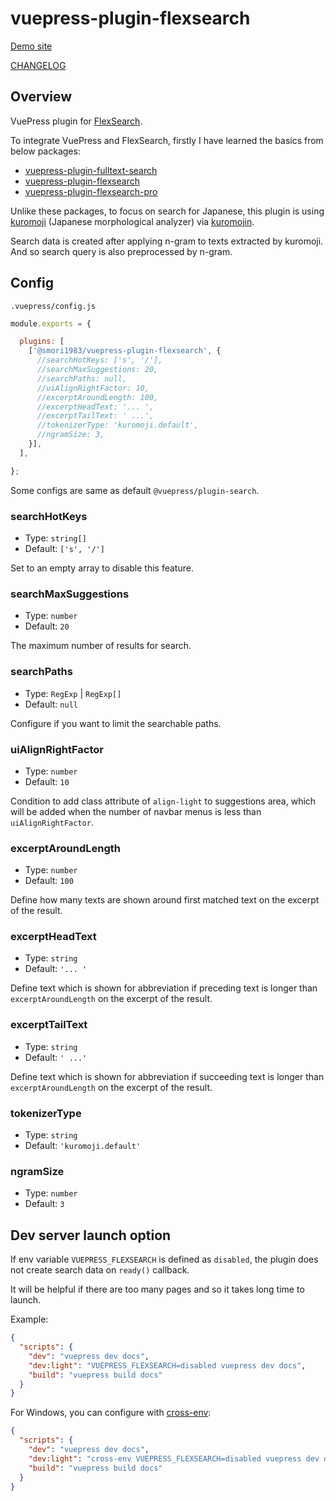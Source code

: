 # vuepress-plugin-flexsearch


[Demo site](https://smori1983.github.io/vuepress-plugin-flexsearch-demo/)

[CHANGELOG](https://github.com/smori1983/vuepress-plugin-flexsearch/blob/master/CHANGELOG.md)


## Overview

VuePress plugin for [FlexSearch](https://www.npmjs.com/package/flexsearch).

To integrate VuePress and FlexSearch, firstly I have learned the basics from below packages:

- [vuepress-plugin-fulltext-search](https://www.npmjs.com/package/vuepress-plugin-fulltext-search)
- [vuepress-plugin-flexsearch](https://www.npmjs.com/package/vuepress-plugin-flexsearch)
- [vuepress-plugin-flexsearch-pro](https://www.npmjs.com/package/vuepress-plugin-flexsearch-pro)

Unlike these packages, to focus on search for Japanese, this plugin is using [kuromoji](https://www.npmjs.com/package/kuromoji) (Japanese morphological analyzer) via [kuromojin](https://www.npmjs.com/package/kuromojin).

Search data is created after applying n-gram to texts extracted by kuromoji. And so search query is also preprocessed by n-gram.


## Config

`.vuepress/config.js`

```js
module.exports = {

  plugins: [
    ['@smori1983/vuepress-plugin-flexsearch', {
      //searchHotKeys: ['s', '/'],
      //searchMaxSuggestions: 20,
      //searchPaths: null,
      //uiAlignRightFactor: 10,
      //excerptAroundLength: 100,
      //excerptHeadText: '... ',
      //excerptTailText: ' ...',
      //tokenizerType: 'kuromoji.default',
      //ngramSize: 3,
    }],
  ],

};
```

Some configs are same as default `@vuepress/plugin-search`.

### searchHotKeys

- Type: `string[]`
- Default: `['s', '/']`

Set to an empty array to disable this feature.

### searchMaxSuggestions

- Type: `number`
- Default: `20`

The maximum number of results for search.

### searchPaths

- Type: `RegExp` | `RegExp[]`
- Default: `null`

Configure if you want to limit the searchable paths.

### uiAlignRightFactor

- Type: `number`
- Default: `10`

Condition to add class attribute of `align-light` to suggestions area, which will be added when the number of navbar menus is less than `uiAlignRightFactor`.

### excerptAroundLength

- Type: `number`
- Default: `100`

Define how many texts are shown around first matched text on the excerpt of the result.

### excerptHeadText

- Type: `string`
- Default: `'... '`

Define text which is shown for abbreviation if preceding text is longer than `excerptAroundLength` on the excerpt of the result.

### excerptTailText

- Type: `string`
- Default: `' ...'`

Define text which is shown for abbreviation if succeeding text is longer than `excerptAroundLength` on the excerpt of the result.

### tokenizerType

- Type: `string`
- Default: `'kuromoji.default'`

### ngramSize

- Type: `number`
- Default: `3`


## Dev server launch option

If env variable `VUEPRESS_FLEXSEARCH` is defined as `disabled`, the plugin does not create search data on `ready()` callback.

It will be helpful if there are too many pages and so it takes long time to launch.

Example:

```json
{
  "scripts": {
    "dev": "vuepress dev docs",
    "dev:light": "VUEPRESS_FLEXSEARCH=disabled vuepress dev docs",
    "build": "vuepress build docs"
  }
}
```

For Windows, you can configure with [cross-env](https://www.npmjs.com/package/cross-env):

```json
{
  "scripts": {
    "dev": "vuepress dev docs",
    "dev:light": "cross-env VUEPRESS_FLEXSEARCH=disabled vuepress dev docs",
    "build": "vuepress build docs"
  }
}
```
